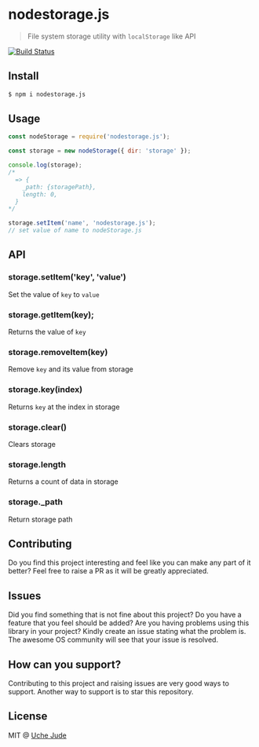 # nodestorage.js

> File system storage utility with `localStorage` like API

[![Build Status](https://travis-ci.org/iamuchejude/nodestorage.js.svg?branch=master)](https://travis-ci.org/iamuchejude/nodestorage.js)

## Install

```sh
$ npm i nodestorage.js
```

## Usage

```js
const nodeStorage = require('nodestorage.js');

const storage = new nodeStorage({ dir: 'storage' });

console.log(storage);
/*
  => {
    _path: {storagePath},
    length: 0,
  }
*/

storage.setItem('name', 'nodestorage.js');
// set value of name to nodeStorage.js

```

## API

### storage.setItem('key', 'value')

Set the value of `key` to `value`

### storage.getItem(key);

Returns the value of `key`

### storage.removeItem(key)

Remove `key` and its value from storage

### storage.key(index)

Returns `key` at the index in storage

### storage.clear()

Clears storage

### storage.length

Returns a count of data in storage

### storage._path

Return storage path


## Contributing
Do you find this project interesting and feel like you can make any part of it better? Feel free to raise a PR as it will be greatly appreciated.

## Issues
Did you find something that is not fine about this project? Do you have a feature that you feel should be added? Are you having problems using this library in your project?  Kindly create an issue stating what the problem is. The awesome OS community will see that your issue is resolved.

## How can you support?
Contributing to this project and raising issues are very good ways to support. Another way to support is to star this repository.

## License

MIT @ [Uche Jude](https://iamuchejude.com)
